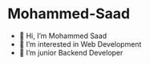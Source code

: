 # Mohammed-Saad
- 👋 Hi, I’m Mohammed Saad
- 👀 I’m interested in Web Development
- 🌱 I’m junior Backend Developer
